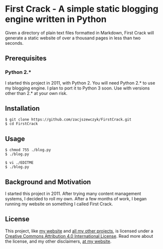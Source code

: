 First Crack - A simple static blogging engine written in Python
===============================================================

Given a directory of plain text files formatted in Markdown, First Crack will generate a static website of over a thousand pages in less than two seconds.

## Prerequisites
### Python 2.*

I started this project in 2011, with Python 2. You will need Python 2.\* to use my blogging engine. I plan to port it to Python 3 soon. Use with versions other than 2.\* at your own risk.

## Installation

```
$ git clone https://github.com/zacjszewczyk/FirstCrack.git
$ cd FirstCrack
```

## Usage

```
$ chmod 755 ./blog.py
$ ./blog.py
```

```
$ vi ./EDITME
$ ./blog.py
```

## Background and Motivation

I started this project in 2011. After trying many content management systems, I decided to roll my own. After a few months of work, I began running my website on something I called First Crack.

## License

This project, like [my website](https://zacs.site/) and [all my other projects](https://zacs.site/projects.html), is licensed under a [Creative Commons Attribution 4.0 International License](http://creativecommons.org/licenses/by/4.0/). Read more about the license, and my other disclaimers, [at my website](https://zacs.site/disclaimers.html).